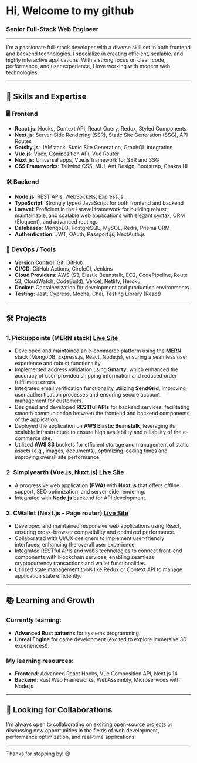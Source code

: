 # Hi, Welcome to my github

### Senior Full-Stack Web Engineer

---

I'm a passionate full-stack developer with a diverse skill set in both frontend and backend technologies. I specialize in creating efficient, scalable, and highly interactive applications. With a strong focus on clean code, performance, and user experience, I love working with modern web technologies.

---

## 🚀 Skills and Expertise

### 🖥️ Frontend

- **React.js**: Hooks, Context API, React Query, Redux, Styled Components
- **Next.js**: Server-Side Rendering (SSR), Static Site Generation (SSG), API Routes
- **Gatsby.js**: JAMstack, Static Site Generation, GraphQL integration
- **Vue.js**: Vuex, Composition API, Vue Router
- **Nuxt.js**: Universal apps, Vue.js framework for SSR and SSG
- **CSS Frameworks**: Tailwind CSS, MUI, Ant Design, Bootstrap, Chakra UI

### 🛠️ Backend

- **Node.js**: REST APIs, WebSockets, Express.js
- **TypeScript**: Strongly typed JavaScript for both frontend and backend
- **Laravel**: Proficient in the Laravel framework for building robust, maintainable, and scalable web applications with elegant syntax, ORM (Eloquent), and advanced routing.
- **Databases**: MongoDB, PostgreSQL, MySQL, Redis, Prisma ORM
- **Authentication**: JWT, OAuth, Passport.js, NextAuth.js

### 🧰 DevOps / Tools

- **Version Control**: Git, GitHub
- **CI/CD**: GitHub Actions, CircleCI, Jenkins
- **Cloud Providers**: AWS (S3, Elastic Beanstalk, EC2, CodePipeline, Route 53, CloudWatch, CodeBuild), Vercel, Netlify, Heroku
- **Docker**: Containerization for development and production environments
- **Testing**: Jest, Cypress, Mocha, Chai, Testing Library (React)

---

## 🛠 Projects

### 1. **Pickuppointe** (MERN stack) [Live Site](https://pickuppointe.com)

- Developed and maintained an e-commerce platform using the **MERN** stack (MongoDB, Express.js, React, Node.js), ensuring a seamless user experience and robust functionality.
- Implemented address validation using **Smarty**, which enhanced the accuracy of user-provided shipping information and reduced order fulfillment errors.
- Integrated email verification functionality utilizing **SendGrid**, improving user authentication processes and ensuring secure account management for customers.
- Designed and developed **RESTful APIs** for backend services, facilitating smooth communication between the frontend and backend components of the application.
- Deployed the application on **AWS Elastic Beanstalk**, leveraging its scalable infrastructure to ensure high availability and reliability of the e-commerce site.
- Utilized **AWS S3** buckets for efficient storage and management of static assets (e.g., images, documents), optimizing loading times and improving overall site performance.

### 2. **Simplyearth** (Vue.js, Nuxt.js) [Live Site](https://simplyearth.com)

- A progressive web application **(PWA)** with **Nuxt.js** that offers offline support, SEO optimization, and server-side rendering.
- Integrated with **Node.js** backend for API development.

### 3. **CWallet** (Next.js - Page router) [Live Site](https://cwallet.com)

- Developed and maintained responsive web applications using React, ensuring cross-browser compatibility and optimized performance.
- Collaborated with UI/UX designers to implement user-friendly interfaces, enhancing the overall user experience.
- Integrated RESTful APIs and web3 technologies to connect front-end components with blockchain services, enabling seamless cryptocurrency transactions and wallet functionalities.
- Utilized state management tools like Redux or Context API to manage application state efficiently.

---

## 📚 Learning and Growth

### Currently learning:

- **Advanced Rust patterns** for systems programming.
- **Unreal Engine** for game development (excited to explore immersive 3D experiences!).

### My learning resources:

- **Frontend**: Advanced React Hooks, Vue Composition API, Next.js 14
- **Backend**: Rust Web Frameworks, WebAssembly, Microservices with Node.js

---

## 🤝 Looking for Collaborations

I'm always open to collaborating on exciting open-source projects or discussing new opportunities in the fields of web development, performance optimization, and real-time applications!

---

Thanks for stopping by! 😊
